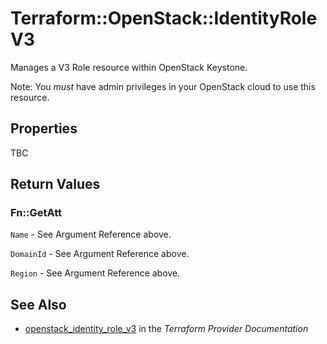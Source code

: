 # Terraform::OpenStack::IdentityRoleV3

Manages a V3 Role resource within OpenStack Keystone.

Note: You _must_ have admin privileges in your OpenStack cloud to use
this resource.

## Properties

TBC

## Return Values

### Fn::GetAtt

`Name` - See Argument Reference above.

`DomainId` - See Argument Reference above.

`Region` - See Argument Reference above.

## See Also

* [openstack_identity_role_v3](https://www.terraform.io/docs/providers/openstack/r/identity_role_v3.html) in the _Terraform Provider Documentation_